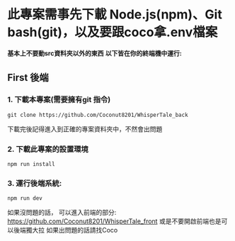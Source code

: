 # 此專案需事先下載 Node.js(npm)、Git bash(git)，以及要跟coco拿.env檔案 
**基本上不要動src資料夾以外的東西**
**以下皆在你的終端機中運行:**
## First 後端

### 1. 下載本專案(需要擁有git 指令)
    git clone https://github.com/Coconut8201/WhisperTale_back
下載完後記得進入到正確的專案資料夾中，不然會出問題

### 2. 下載此專案的設置環境
    npm run install
### 3. 運行後端系統:
    npm run dev
如果沒問題的話， 可以進入前端的部分: https://github.com/Coconut8201/WhisperTale_front
或是不要開啟前端也是可以後端獨大拉
如果出問題的話請找Coco

